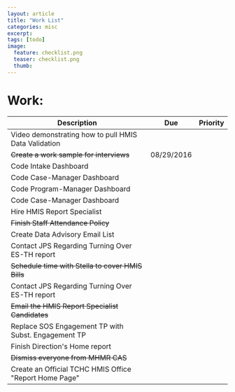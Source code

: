 ```yaml
---
layout: article
title: "Work List"
categories: misc
excerpt:
tags: [todo]
image:
  feature: checklist.png
  teaser: checklist.png
  thumb:
---
```



Work:
=====

| Description  | Due  | Priority  |
|---|---|---|
| Video demonstrating how to pull HMIS Data Validation |   |   |
| ~~Create a work sample for interviews~~ | 08/29/2016   |   |
| Code Intake Dashboard  |   |   |
| Code Case-Manager Dashboard  |   |   |
| Code Program-Manager Dashboard  |   |   |
| Code Case-Manager Dashboard  |   |   |
| Hire HMIS Report Specialist  |   |   |
| ~~Finish Staff Attendance Policy~~  |   |   |
| Create Data Advisory Email List  |   |   |
| Contact JPS Regarding Turning Over ES-TH report |   |   |
| ~~Schedule time with Stella to cover HMIS Bills~~ |   |   |
| Contact JPS Regarding Turning Over ES-TH report |   |   |
| ~~Email the HMIS Report Specialist Candidates~~  |   |   |
| Replace SOS Engagement TP with Subst. Engagement TP  |   |   |
| Finish Direction's Home report  |   |   |
| ~~Dismiss everyone from MHMR CAS~~  |   |   |
| Create an Official TCHC HMIS Office "Report Home Page" |   |   |
